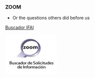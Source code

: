 ### ZOOM

* Or the questions others did before us

[Buscador IFAI](http://buscador.ifai.org.mx/buscador/buscar.do)

<img src="img/zoom.png"/>